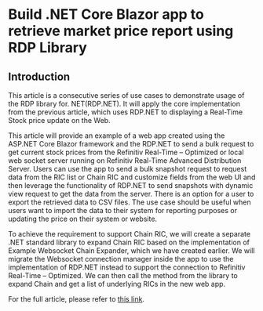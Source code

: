 # Build .NET Core Blazor app to retrieve market price report using RDP Library

## Introduction 

This article is a consecutive series of use cases to demonstrate usage of the RDP library for. NET(RDP.NET). It will apply the core implementation from the previous article, which uses RDP.NET to displaying a Real-Time Stock price update on the Web.

This article will provide an example of a web app created using the ASP.NET Core Blazor framework and the RDP.NET to send a bulk request to get current stock prices from the Refinitiv Real-Time – Optimized or local web socket server running on Refinitiv Real-Time Advanced Distribution Server. Users can use the app to send a bulk snapshot request to request data from the RIC list or Chain RIC and customize fields from the web UI and then leverage the functionality of RDP.NET to send snapshots with dynamic view request to get the data from the server. There is an option for a user to export the retrieved data to CSV files. The use case should be useful when users want to import the data to their system for reporting purposes or updating the price on their system or website.

To achieve the requirement to support Chain RIC, we will create a separate .NET standard library to expand Chain RIC based on the implementation of Example Websocket Chain Expander, which we have created earlier. We will migrate the Websocket connection manager inside the app to use the implementation of RDP.NET instead to support the connection to Refinitiv Real-Time – Optimized. We can then call the method from the library to expand Chain and get a list of underlying RICs in the new web app.

For the full article, please refer to [this link](https://developers.lseg.com/en/article-catalog/article/build-dotnet-core-blazor-app-to-retrieve-marketprice-report-using-ld-library).
